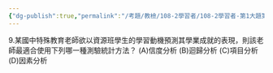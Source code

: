 ```yaml
---
{"dg-publish":true,"permalink":"/考題/教檢/108-2學習者/108-2學習者-第1大題第9題/","tags":["考題","題目","未完"]}
---
```


9.某國中特殊教育老師欲以資源班學生的學習動機預測其學業成就的表現，則該老師最適合使用下列哪一種測驗統計方法？ 
(A)信度分析 
(B)迴歸分析 
(C)項目分析 
(D)因素分析 
